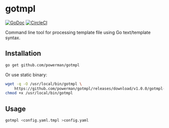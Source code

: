 # gotmpl

[![GoDoc](https://godoc.org/github.com/powerman/gotmpl?status.svg)](http://godoc.org/github.com/powerman/gotmpl)
[![CircleCI](https://circleci.com/gh/powerman/gotmpl.svg?style=svg)](https://circleci.com/gh/powerman/gotmpl)

Command line tool for processing template file using Go text/template syntax.

## Installation

```sh
go get github.com/powerman/gotmpl
```

Or use static binary:

```sh
wget -q -O /usr/local/bin/gotmpl \
    https://github.com/powerman/gotmpl/releases/download/v1.0.0/gotmpl-`uname -s`-`uname -m`
chmod +x /usr/local/bin/gotmpl
```

## Usage

```sh
gotmpl <config.yaml.tmpl >config.yaml
```
